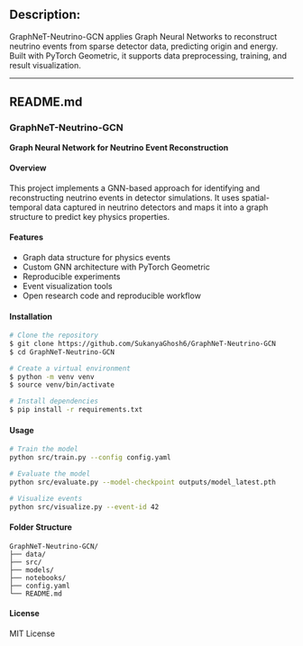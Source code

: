 ## Description:

GraphNeT-Neutrino-GCN applies Graph Neural Networks to reconstruct neutrino events from sparse detector data, predicting origin and energy. Built with PyTorch Geometric, it supports data preprocessing, training, and result visualization.

---

##  README.md

### GraphNeT-Neutrino-GCN

**Graph Neural Network for Neutrino Event Reconstruction**

#### Overview

This project implements a GNN-based approach for identifying and reconstructing neutrino events in detector simulations. It uses spatial-temporal data captured in neutrino detectors and maps it into a graph structure to predict key physics properties.

#### Features

* Graph data structure for physics events
* Custom GNN architecture with PyTorch Geometric
* Reproducible experiments
* Event visualization tools
* Open research code and reproducible workflow

#### Installation

```bash
# Clone the repository
$ git clone https://github.com/SukanyaGhosh6/GraphNeT-Neutrino-GCN
$ cd GraphNeT-Neutrino-GCN

# Create a virtual environment
$ python -m venv venv
$ source venv/bin/activate

# Install dependencies
$ pip install -r requirements.txt
```

#### Usage

```bash
# Train the model
python src/train.py --config config.yaml

# Evaluate the model
python src/evaluate.py --model-checkpoint outputs/model_latest.pth

# Visualize events
python src/visualize.py --event-id 42
```

#### Folder Structure

```
GraphNeT-Neutrino-GCN/
├── data/
├── src/
├── models/
├── notebooks/
├── config.yaml
└── README.md
```

#### License

MIT License

